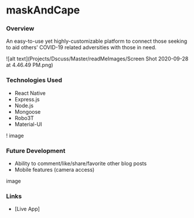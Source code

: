 # maskAndCape

### Overview

An easy-to-use yet highly-customizable platform to connect those seeking to aid others' COVID-19 related adversities with those in need. 

![alt text](Projects/Dscuss/Master/readMeImages/Screen Shot 2020-09-28 at 4.46.49 PM.png)

### Technologies Used

- React Native
- Express.js
- Node.js
- Mongoose
- Robo3T
- Material-UI

! image 

### Future Development

- Ability to comment/like/share/favorite other blog posts
- Mobile features (camera access)

image

### Links

- [Live App] 



